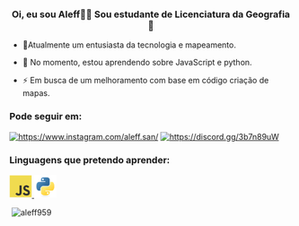 ### <div align="center"> Oi, eu sou Aleff👨‍💻 Sou estudante de Licenciatura da Geografia 🚀</div>  
  

- 🔭Atualmente um entusiasta da tecnologia e mapeamento.  
  

- 🌱 No momento, estou aprendendo sobre JavaScript e python.  
  

- ⚡ Em busca de um melhoramento com base em código criação de mapas.  
  
<h3 align="left">Pode seguir em:</h3>
<p align="left">
<a href="https://www.instagram.com/ale.san" target="blank"><img align="center" src="https://raw.githubusercontent.com/rahuldkjain/github-profile-readme-generator/master/src/images/icons/Social/instagram.svg" alt="https://www.instagram.com/aleff.san/" height="30" width="40" /></a>
<a href="https://discord.gg/3b7n89uW" target="blank"><img align="center" src="https://raw.githubusercontent.com/rahuldkjain/github-profile-readme-generator/master/src/images/icons/Social/discord.svg" alt="https://discord.gg/3b7n89uW" height="30" width="40" /></a>
</p>

<h3 align="left">Linguagens que pretendo aprender:</h3>
<p align="left"> <a href="https://www.w3.org/html/" target="_blank" rel="noreferrer">  </a> <a href="https://developer.mozilla.org/en-US/docs/Web/JavaScript" target="_blank" rel="noreferrer"> <img src="https://raw.githubusercontent.com/devicons/devicon/master/icons/javascript/javascript-original.svg" alt="javascript" width="40" height="40"/> </a> <a href="https://www.python.org" target="_blank" rel="noreferrer"> <img src="https://raw.githubusercontent.com/devicons/devicon/master/icons/python/python-original.svg" alt="python" width="40" height="40"/> </a> </p>

<p>&nbsp;<img align="center" src="https://github-readme-stats.vercel.app/api?username=aleff959&show_icons=true&locale=en" alt="aleff959" /></p>

